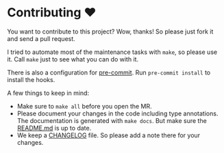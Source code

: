 # Contributing ♥️
You want to contribute to this project?
Wow, thanks!
So please just fork it and send a pull request.

I tried to automate most of the maintenance tasks with `make`, so please use it.
Call `make` just to see what you can do with it.

There is also a configuration for [pre-commit](https://pre-commit.com/).
Run `pre-commit install` to install the hooks.

A few things to keep in mind:

- Make sure to `make all` before you open the MR.
- Please document your changes in the code including type annotations.
  The documentation is generated with `make docs`.
  But make sure the [README.md](README.md) is up to date.
- We keep a [CHANGELOG](CHANGELOG.md) file. So please add a note there for your changes.
